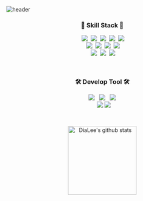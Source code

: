 
![header](https://capsule-render.vercel.app/api?type=waving&color=0:74A8C0,100:E57392&height=250&section=header&text=💎%20Dia%20Lee%20💎&fontSize=45&fontColor=ffffff)<br/>

<h3 align="center">🚀 Skill Stack 🚀</h3>

<p align="center">
</a>&nbsp
 <img src="https://img.shields.io/badge/HTML5-E34F26?style=flat-square&logo=HTML5&logoColor=white"/></a>&nbsp
     <img src="https://img.shields.io/badge/css-1572B6?style=flat-square&logo=css3&logoColor=white"/></a>&nbsp 
        <img src="https://img.shields.io/badge/Javascript-F7DF1E?style=flat-square&logo=JavaScript&logoColor=white"/></a>&nbsp
                <img src="https://img.shields.io/badge/TypeScript-007ACC?style=flat-square&logo=Typescript&logoColor=white"/></a>&nbsp 
    <img src="https://img.shields.io/badge/React-20232A?style=flat-square&logo=react&logoColor=61DAFB"/></a>&nbsp 

  <br>
  </a>&nbsp
                  <img src="https://img.shields.io/badge/tailwindcss-06B6D4?style=flat-square&logo=tailwindcss&logoColor=white"/></a>&nbsp 
 <img src="https://img.shields.io/badge/SCSS-CC6699?style=flat-square&logo=sass&logoColor=white"/></a>&nbsp
     <img src="https://img.shields.io/badge/StyledComponents-DB7093?style=flat-square&logo=styledcomponents&logoColor=white"/></a>&nbsp 
        <img src="https://img.shields.io/badge/React Query-FF4154?style=flat-square&logo=reactquery&logoColor=white"/></a>&nbsp

  <br>
</a>&nbsp
  <img src="https://img.shields.io/badge/Docker-2496ED?style=flat-square&logo=Docker&logoColor=white"/></a>&nbsp
  <img src="https://img.shields.io/badge/Kubernetes-326CE5?style=flat-square&logo=Kubernetes&logoColor=white"/></a>&nbsp
  <img src="https://img.shields.io/badge/Amazon AWS-FF9900?style=flat-square&logo=amazonaws&logoColor=white"/></a>&nbsp

</p>

<br>
<h3 align="center">🛠 Develop Tool 🛠</h3>

<p align="center">
</a>&nbsp
    <img src="https://img.shields.io/badge/VSCode-007ACC?style=flat-square&logo=Visual Studio Code&logoColor=white"/></a> &nbsp
    <img src="https://img.shields.io/badge/WebStorm-000000?style=flat-square&logo=WebStorm&logoColor=white"/></a> &nbsp
    <img src="https://img.shields.io/badge/sublimetext-FF9800?style=flat-square&logo=sublimetext&logoColor=white"/></a> &nbsp

  </br>
</a>&nbsp
    <img src="https://img.shields.io/badge/Xcode-147EFB?style=flat-square&logo=Xcode&logoColor=white"/></a> 
  <img src="https://img.shields.io/badge/AndroidStudio-3DDC84?style=flat-square&logo=AndroidStudio&logoColor=white"/></a> 

</p>
<br/>

<p align="center">
</a>&nbsp
<a href="https://github.com/9yubean2"><img align="center" style="height:180px" src="https://github-readme-stats.vercel.app/api?username=9yubean2&show_icons=true&include_all_commits=true&theme=dracula&hide_border=true" alt="DiaLee's github stats" /></a> &nbsp
 
 </p>


